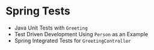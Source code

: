 # Spring Tests

* Java Unit Tests with `Greeting`
* Test Driven Development Using `Person` as an Example
* Spring Integrated Tests for `GreetingController`